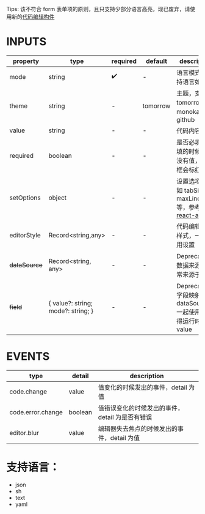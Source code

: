 [//]: # "atom-bricks/form-input/code-editor-legacy.ts"

Tips: 该不符合 form 表单项的原则，且只支持少部分语言高亮，现已废弃，请使用新的[代码编辑构件](developers/brick-book/brick/code-bricks.code-editor)

# INPUTS

| property              | type                               | required | default  | description                                                                                                                |
| --------------------- | ---------------------------------- | -------- | -------- | -------------------------------------------------------------------------------------------------------------------------- |
| mode                  | string                             | ✔️       | -        | 语言模式，支持语言如下                                                                                                     |
| theme                 | string                             | -        | tomorrow | 主题，支持 tomorrow、monokai、github                                                                                       |
| value                 | string                             | -        | -        | 代码内容                                                                                                                   |
| required              | boolean                            | -        | -        | 是否必填，必填的时候如果没有值，编辑框会标红报错                                                                           |
| setOptions            | object                             | -        | -        | 设置选项，例如 tabSize、maxLines 等，参考[react-ace](https://github.com/securingsincity/react-ace/blob/master/docs/Ace.md) |
| editorStyle           | Record<string,any>                 | -        | -        | 代码编辑器的样式，一般不用设置                                                                                             |
| <del>dataSource</del> | Record<string, any>                | -        | -        | Deprecated。数据来源，通常来源于后台                                                                                       |
| <del>field</del>      | { value?: string; mode?: string; } | -        | -        | Deprecated。字段映射, 跟 dataSource 一起使用来获得运行时 value                                                             |

# EVENTS

| type              | detail  | description                                     |
| ----------------- | ------- | ----------------------------------------------- |
| code.change       | value   | 值变化的时候发出的事件，detail 为值             |
| code.error.change | boolean | 值错误变化的时候发出的事件，detail 为是否有错误 |
| editor.blur       | value   | 编辑器失去焦点的时候发出的事件，detail 为值     |

# 支持语言：

- json
- sh
- text
- yaml
